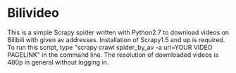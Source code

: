 # Bilivideo
This is a simple Scrapy spider written with Python2.7 to download videos on Bilibili with given av addresses. Installation of Scrapy1.5 and up is required.
To run this script, type "scrapy crawl spider_by_av -a url=YOUR VIDEO PAGELINK" in the command line. The resolution of downloaded videos is 480p in general without logging in.
